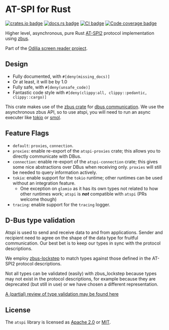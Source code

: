 # AT-SPI for Rust

[![crates.io badge](https://img.shields.io/crates/v/atspi)](https://crates.io/crates/atspi)
[![docs.rs badge](https://docs.rs/atspi/badge.svg)](https://docs.rs/atspi)
[![CI badge](https://github.com/odilia-app/atspi/actions/workflows/ci.yml/badge.svg)](https://github.com/odilia-app/atspi/actions/workflows/ci.yml)
[![Code coverage badge](https://codecov.io/gh/odilia-app/atspi/branch/main/graph/badge.svg?token=MQ1BBEZ3UC)](https://codecov.io/gh/odilia-app/atspi)

Higher level, asynchronous, pure Rust [AT-SPI2](https://www.freedesktop.org/wiki/Accessibility/AT-SPI2/) protocol implementation using
[zbus](https://crates.io/crates/zbus).

Part of the [Odilia screen reader project](https://odilia.app).

## Design

* Fully documented, with `#[deny(missing_docs)]`
* Or at least, it will be by 1.0
* Fully safe, with `#[deny(unsafe_code)]`
* Fantastic code style with `#[deny(clippy:all, clippy::pedantic, clippy::cargo)]`

This crate makes use of the
[zbus crate](https://crates.io/crates/zbus) for
[dbus communication](https://www.freedesktop.org/wiki/Software/dbus/).
We use the asynchronous zbus API, so to use atspi, you will need to run an async executer like
[tokio](https://crates.io/crates/tokio) or
[smol](https://crates.io/crates/smol).

## Feature Flags

- `default`: `proxies`, `connection`.
- `proxies`: enable re-export of the `atspi-proxies` crate; this allows you to directly communicate with DBus.
- `connection`: enable re-export of the `atspi-connection` crate; this gives some nice abstractions over DBus when receiving only. `proxies` will still be needed to query information actively.
- `tokio`: enable support for the `tokio` runtime; other runtimes can be used without an integration feature.
    - One exception on `glomio` as it has its own types not related to how other runtimes work; `atspi` is **_not_** compatible with `atspi` (PRs welcome though)
- `tracing`: enable support for the `tracing` logger.

## D-Bus type validation

Atspi is used to send and receive data to and from applications. Sender and recipient need to agree on the shape of the data type for fruitful communication. Our best bet is to keep our types in sync with the protocol descriptions.

We employ [zbus-lockstep](https://github.com/luukvanderduim/zbus-lockstep/) to match types against those defined in the AT-SPI2 protocol descriptions.

Not all types can be validated (easily) with zbus_lockstep because types may not exist
in the protocol descriptions, for example because they are deprecated (but still in use) or we have chosen a different representation.

[A (partial) review of type validation may be found here](type_validation.md)

## License

The `atspi` library is licensed as [Apache 2.0](https://www.apache.org/licenses/LICENSE-2.0.html) or [MIT](https://mit-license.org/).

